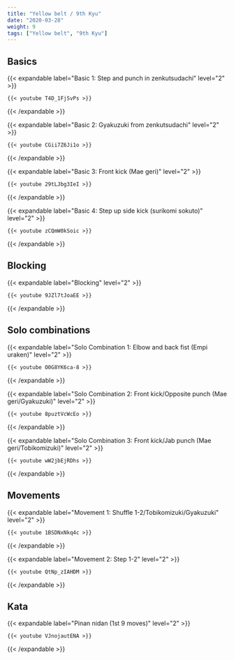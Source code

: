 ```yaml
---
title: "Yellow belt / 9th Kyu"
date: "2020-03-28"
weight: 9
tags: ["Yellow belt", "9th Kyu"]
---
```


## Basics

{{< expandable label="Basic 1: Step and punch in zenkutsudachi" level="2" >}}

    {{< youtube T4D_1FjSvPs >}}

{{< /expandable >}}


{{< expandable label="Basic 2: Gyakuzuki from zenkutsudachi" level="2" >}}

    {{< youtube CGii7Z6Ji1o >}}

{{< /expandable >}}


{{< expandable label="Basic 3: Front kick (Mae geri)" level="2" >}}

    {{< youtube 29tLJbg3IeI >}}

{{< /expandable >}}


{{< expandable label="Basic 4: Step up side kick (surikomi sokuto)" level="2" >}}

    {{< youtube zCQmW0kSoic >}}

{{< /expandable >}}


## Blocking

{{< expandable label="Blocking" level="2" >}}

    {{< youtube 9JZl7tJoaEE >}}

{{< /expandable >}}


## Solo combinations

{{< expandable label="Solo Combination 1: Elbow and back fist (Empi uraken)" level="2" >}}

    {{< youtube O0G8YK6ca-8 >}}

{{< /expandable >}}


{{< expandable label="Solo Combination 2: Front kick/Opposite punch (Mae geri/Gyakuzuki)" level="2" >}}

    {{< youtube 8puztVcWcEo >}}

{{< /expandable >}}


{{< expandable label="Solo Combination 3: Front kick/Jab punch (Mae geri/Tobikomizuki)" level="2" >}}

    {{< youtube wW2jbEjRDhs >}}

{{< /expandable >}}


## Movements

{{< expandable label="Movement 1: Shuffle 1-2/Tobikomizuki/Gyakuzuki" level="2" >}}

    {{< youtube 1BSDNxNkq4c >}}

{{< /expandable >}}


{{< expandable label="Movement 2: Step 1-2" level="2" >}}

    {{< youtube QtNp_zIAHDM >}}

{{< /expandable >}}


## Kata

{{< expandable label="Pinan nidan (1st 9 moves)" level="2" >}}

    {{< youtube VJnojautENA >}}

{{< /expandable >}}



